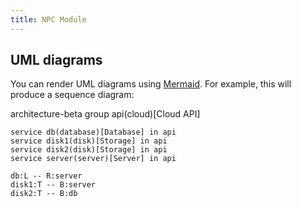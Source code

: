 ```yaml
---
title: NPC Module
---
```


## UML diagrams

You can render UML diagrams using [Mermaid](https://mermaidjs.github.io/). For example, this will produce a sequence diagram:

architecture-beta
    group api(cloud)[Cloud API]

    service db(database)[Database] in api
    service disk1(disk)[Storage] in api
    service disk2(disk)[Storage] in api
    service server(server)[Server] in api

    db:L -- R:server
    disk1:T -- B:server
    disk2:T -- B:db